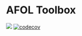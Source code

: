 # AFOL Toolbox
![](https://github.com/bb1950328/afol_toolbox_project/workflows/PythonUnittests/badge.svg)
[![codecov](https://codecov.io/gh/bb1950328/afol_toolbox_project/branch/master/graph/badge.svg)](https://codecov.io/gh/bb1950328/afol_toolbox_project)
